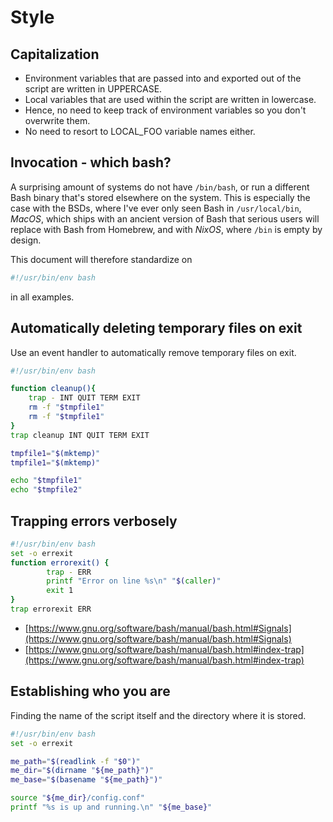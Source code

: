 # Style

## Capitalization

- Environment variables that are passed into and exported out of the script are written in UPPERCASE.
- Local variables that are used within the script are written in lowercase.
- Hence, no need to keep track of environment variables so you don't overwrite them.
- No need to resort to LOCAL_FOO variable names either.

## Invocation - which bash?

A surprising amount of systems do not have `/bin/bash`, or run a different Bash binary that's stored elsewhere on the system. This is especially the case with the BSDs, where I've ever only seen Bash in `/usr/local/bin`, *MacOS*, which ships with an ancient version of Bash that serious users will replace with Bash from Homebrew, and with *NixOS*, where `/bin` is empty by design.

This document will therefore standardize on

```bash
#!/usr/bin/env bash
```

in all examples.

## Automatically deleting temporary files on exit

Use an event handler to automatically remove temporary files on exit.

```bash
#!/usr/bin/env bash

function cleanup(){
	trap - INT QUIT TERM EXIT
	rm -f "$tmpfile1"
	rm -f "$tmpfile1"
}
trap cleanup INT QUIT TERM EXIT

tmpfile1="$(mktemp)"
tmpfile1="$(mktemp)"

echo "$tmpfile1"
echo "$tmpfile2"
```

## Trapping errors verbosely

```bash
#!/usr/bin/env bash
set -o errexit
function errorexit() {
        trap - ERR
        printf "Error on line %s\n" "$(caller)"
        exit 1
}
trap errorexit ERR
```

* [https://www.gnu.org/software/bash/manual/bash.html#Signals](https://www.gnu.org/software/bash/manual/bash.html#Signals)
* [https://www.gnu.org/software/bash/manual/bash.html#index-trap](https://www.gnu.org/software/bash/manual/bash.html#index-trap)

## Establishing who you are

Finding the name of the script itself and the directory where it is stored.

```bash
#!/usr/bin/env bash
set -o errexit

me_path="$(readlink -f "$0")"
me_dir="$(dirname "${me_path}")"
me_base="$(basename "${me_path}")"

source "${me_dir}/config.conf"
printf "%s is up and running.\n" "${me_base}"
```

